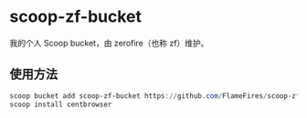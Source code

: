 
# scoop-zf-bucket

我的个人 Scoop bucket，由 zerofire（也称 zf）维护。

## 使用方法

```powershell
scoop bucket add scoop-zf-bucket https://github.com/FlameFires/scoop-zf-bucket
scoop install centbrowser